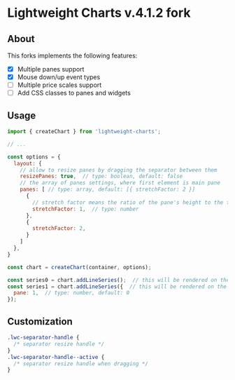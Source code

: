 # Lightweight Charts v.4.1.2 fork

## About

This forks implements the following features:
- [x] Multiple panes support
- [x] Mouse down/up event types
- [ ] Multiple price scales support
- [ ] Add CSS classes to panes and widgets

## Usage

```javascript
import { createChart } from 'lightweight-charts';

// ...

const options = {
  layout: {
    // allow to resize panes by dragging the separator between them
    resizePanes: true,  // type: boolean, default: false
    // the array of panes settings, where first element is main pane
    panes: [ // type: array, default: [{ stretchFactor: 2 }]
      { 
        // stretch factor means the ratio of the pane's height to the total height of all panes
        stretchFactor: 1,  // type: number
      },
      {
        stretchFactor: 2,
      }
    ]
  },
}

const chart = createChart(container, options);

const series0 = chart.addLineSeries();  // this will be rendered on the first pane
const series1 = chart.addLineSeries({  // this will be rendered on the second pane
  pane: 1,  // type: number, default: 0
});
```

## Customization

```css
.lwc-separator-handle {
  /* separator resize handle */
}
.lwc-separator-handle--active {
  /* separator resize handle when dragging */
}
```
